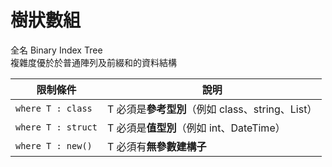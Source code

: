 # 樹狀數組
全名 Binary Index Tree  
複雜度優於於普通陣列及前綴和的資料結構

| 限制條件                  | 說明                                  |
| --------------------- | ----------------------------------- |
| `where T : class`     | T 必須是**參考型別**（例如 class、string、List） |
| `where T : struct`    | T 必須是**值型別**（例如 int、DateTime）       |
| `where T : new()`     | T 必須有**無參數建構子**                     |

